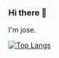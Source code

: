 ### Hi there 👋

I'm jose. 

[![Top Langs](https://github-readme-stats.vercel.app/api/top-langs/?username=jvzq&layout=compact&theme=vision-friendly-dark)](https://github.com/anuraghazra/github-readme-stats)
